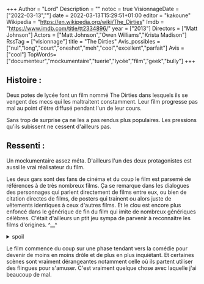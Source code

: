 +++
Author = "Lord"
Description = ""
notoc = true
VisionnageDate = ["2022-03-13",""]
date = 2022-03-13T15:29:51+01:00
editor = "kakoune"
Wikipedia = "https://en.wikipedia.org/wiki/The_Dirties"
Imdb = "https://www.imdb.com/title/tt2334896/"
year = ["2013"]
Directors = ["Matt Johnson"]
Actors = ["Matt Johnson","Owen Williams","Krista Madison"]
RssTag = ["visionnage"]
title = "The Dirties"
Avis_possibles = ["nul","long","court","oneshot","meh","cool","excellent","parfait"]
Avis = ["cool"] 
TopWords=["documenteur","mockumentaire","tuerie","lycée","film","geek","bully"]
+++
## Histoire :
Deux potes de lycée font un film nommé The Dirties dans lesquels ils se vengent des mecs qui les maltraitent constamment.
Leur film progresse pas mal au point d'être diffusé pendant l'un de leur cours.

Sans trop de surprise ça ne les a pas rendus plus populaires.
Les pressions qu'ils subissent ne cessent d'ailleurs pas.

## Ressenti :
Un mockumentaire assez méta.
D'ailleurs l'un des deux protagonistes est aussi le vrai réalisateur du film.

Les deux gars sont des fans de cinéma et du coup le film est parsemé de références à de très nombreux films.
Ça se remarque dans les dialogues des personnages qui parlent directement de films entre eux, ou bien de citation directes de films, de posters qui trainent ou alors juste de vêtements identiques à ceux d'autres films.
Et le clou est encore plus enfoncé dans le générique de fin du film qui imite de nombreux génériques célèbres.
C'était d'ailleurs un ptit jeu sympa de parvenir à reconnaitre les films d'origines. ^__^

<details><summary>spoil</summary>

Je ne pensais pas que le film irait aussi loin.
Sur la fin, *Matt* passe réellement à l'acte et bute deux de ses bullies.

Pourtant on est pas vraiment pris par surprise : le film ne cache pas les motivations du personnage, sa fixette grandissante n'est jamais contrebalancée ou désamorcée.
La phase de préparation finale ne laisse aucun doute.

Et pourtant je m'attendais à ce que l'équipe de tournage (enfin à minima le cadreur) tente de prévenir/empêcher la tuerie finale.

La neutralité de l'équipe du documentaire les rend complices.

</details>

Le film commence du coup sur une phase tendant vers la comédie pour devenir de moins en moins drôle et de plus en plus inquiétant.
Et certaines scènes sont vraiment dérangeantes notamment celle où ils partent utiliser des flingues pour s'amuser.
C'est vraiment quelque chose avec laquelle j'ai beaucoup de mal.


